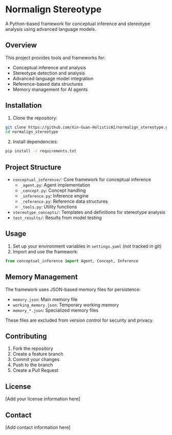 # Normalign Stereotype

A Python-based framework for conceptual inference and stereotype analysis using advanced language models.

## Overview

This project provides tools and frameworks for:
- Conceptual inference and analysis
- Stereotype detection and analysis
- Advanced language model integration
- Reference-based data structures
- Memory management for AI agents

## Installation

1. Clone the repository:
```bash
git clone https://github.com/Xin-Guan-HolisticAI/normalign_stereotype.git
cd normalign_stereotype
```

2. Install dependencies:
```bash
pip install -r requirements.txt
```

## Project Structure

- `conceptual_inference/`: Core framework for conceptual inference
  - `_agent.py`: Agent implementation
  - `_concept.py`: Concept handling
  - `_inference.py`: Inference engine
  - `_reference.py`: Reference data structures
  - `_tools.py`: Utility functions
- `stereotype_concepts/`: Templates and definitions for stereotype analysis
- `test_results/`: Results from model testing

## Usage

1. Set up your environment variables in `settings.yaml` (not tracked in git)
2. Import and use the framework:
```python
from conceptual_inference import Agent, Concept, Inference
```

## Memory Management

The framework uses JSON-based memory files for persistence:
- `memory.json`: Main memory file
- `working_memory.json`: Temporary working memory
- `memory_*.json`: Specialized memory files

These files are excluded from version control for security and privacy.

## Contributing

1. Fork the repository
2. Create a feature branch
3. Commit your changes
4. Push to the branch
5. Create a Pull Request

## License

[Add your license information here]

## Contact

[Add contact information here] 
